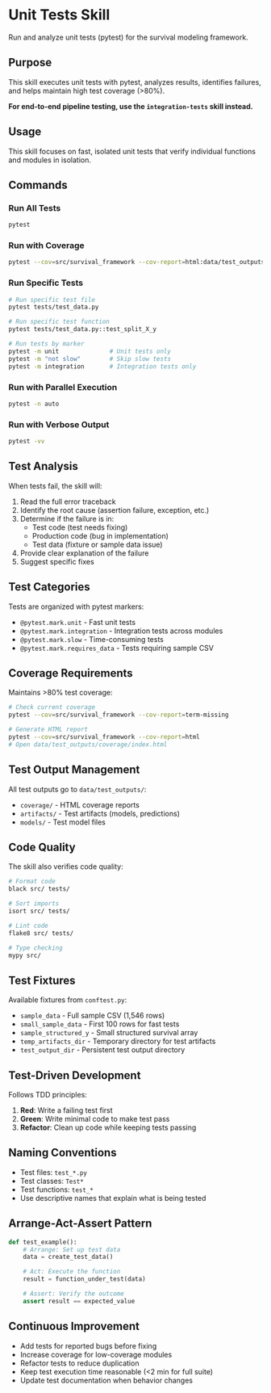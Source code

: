 # Unit Tests Skill

Run and analyze unit tests (pytest) for the survival modeling framework.

## Purpose

This skill executes unit tests with pytest, analyzes results, identifies failures,
and helps maintain high test coverage (>80%).

**For end-to-end pipeline testing, use the `integration-tests` skill instead.**

## Usage

This skill focuses on fast, isolated unit tests that verify individual functions
and modules in isolation.

## Commands

### Run All Tests
```bash
pytest
```

### Run with Coverage
```bash
pytest --cov=src/survival_framework --cov-report=html:data/test_outputs/coverage
```

### Run Specific Tests
```bash
# Run specific test file
pytest tests/test_data.py

# Run specific test function
pytest tests/test_data.py::test_split_X_y

# Run tests by marker
pytest -m unit              # Unit tests only
pytest -m "not slow"        # Skip slow tests
pytest -m integration       # Integration tests only
```

### Run with Parallel Execution
```bash
pytest -n auto
```

### Run with Verbose Output
```bash
pytest -vv
```

## Test Analysis

When tests fail, the skill will:

1. Read the full error traceback
2. Identify the root cause (assertion failure, exception, etc.)
3. Determine if the failure is in:
   - Test code (test needs fixing)
   - Production code (bug in implementation)
   - Test data (fixture or sample data issue)
4. Provide clear explanation of the failure
5. Suggest specific fixes

## Test Categories

Tests are organized with pytest markers:

- `@pytest.mark.unit` - Fast unit tests
- `@pytest.mark.integration` - Integration tests across modules
- `@pytest.mark.slow` - Time-consuming tests
- `@pytest.mark.requires_data` - Tests requiring sample CSV

## Coverage Requirements

Maintains >80% test coverage:

```bash
# Check current coverage
pytest --cov=src/survival_framework --cov-report=term-missing

# Generate HTML report
pytest --cov=src/survival_framework --cov-report=html
# Open data/test_outputs/coverage/index.html
```

## Test Output Management

All test outputs go to `data/test_outputs/`:
- `coverage/` - HTML coverage reports
- `artifacts/` - Test artifacts (models, predictions)
- `models/` - Test model files

## Code Quality

The skill also verifies code quality:

```bash
# Format code
black src/ tests/

# Sort imports
isort src/ tests/

# Lint code
flake8 src/ tests/

# Type checking
mypy src/
```

## Test Fixtures

Available fixtures from `conftest.py`:
- `sample_data` - Full sample CSV (1,546 rows)
- `small_sample_data` - First 100 rows for fast tests
- `sample_structured_y` - Small structured survival array
- `temp_artifacts_dir` - Temporary directory for test artifacts
- `test_output_dir` - Persistent test output directory

## Test-Driven Development

Follows TDD principles:

1. **Red**: Write a failing test first
2. **Green**: Write minimal code to make test pass
3. **Refactor**: Clean up code while keeping tests passing

## Naming Conventions

- Test files: `test_*.py`
- Test classes: `Test*`
- Test functions: `test_*`
- Use descriptive names that explain what is being tested

## Arrange-Act-Assert Pattern

```python
def test_example():
    # Arrange: Set up test data
    data = create_test_data()

    # Act: Execute the function
    result = function_under_test(data)

    # Assert: Verify the outcome
    assert result == expected_value
```

## Continuous Improvement

- Add tests for reported bugs before fixing
- Increase coverage for low-coverage modules
- Refactor tests to reduce duplication
- Keep test execution time reasonable (<2 min for full suite)
- Update test documentation when behavior changes
